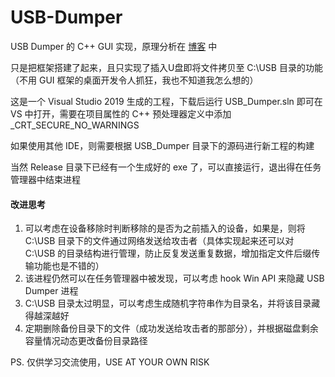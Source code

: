 # USB-Dumper

USB Dumper 的 C++ GUI 实现，原理分析在 <a href="http://localhost:4000/2020/10/11/%E6%B7%B1%E5%85%A5%E5%89%96%E6%9E%90USB-Dumper%E5%8E%9F%E7%90%86/">博客</a> 中

只是把框架搭建了起来，且只实现了插入U盘即将文件拷贝至 C:\USB 目录的功能（不用 GUI 框架的桌面开发令人抓狂，我也不知道我怎么想的）

这是一个 Visual Studio 2019 生成的工程，下载后运行 USB_Dumper.sln 即可在 VS 中打开，需要在项目属性的 C++ 预处理器定义中添加 _CRT_SECURE_NO_WARNINGS

如果使用其他 IDE，则需要根据 USB_Dumper 目录下的源码进行新工程的构建

当然 Release 目录下已经有一个生成好的 exe 了，可以直接运行，退出得在任务管理器中结束进程



#### 改进思考

1. 可以考虑在设备移除时判断移除的是否为之前插入的设备，如果是，则将 C:\USB 目录下的文件通过网络发送给攻击者（具体实现起来还可以对 C:\USB 的目录结构进行管理，防止反复发送重复数据，增加指定文件后缀传输功能也是不错的）
2. 该进程仍然可以在任务管理器中被发现，可以考虑 hook Win API 来隐藏 USB Dumper 进程
3. C:\USB 目录太过明显，可以考虑生成随机字符串作为目录名，并将该目录藏得越深越好
4. 定期删除备份目录下的文件（成功发送给攻击者的那部分），并根据磁盘剩余容量情况动态更改备份目录路径


PS. 仅供学习交流使用，USE AT YOUR OWN RISK
